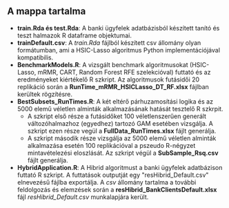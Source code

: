 ## A mappa tartalma
 * **train.Rda és test.Rda**: A banki ügyfelek adatbázisból készített tanító és teszt halmazok R dataframe objektumai.
 * **trainDefault.csv**: A *train.Rda* fájlból készített csv állomány olyan formátumban, ami a HSIC-Lasso algoritmus Python implementációjával kompatibilis.
 * **BenchmarkModels.R**: A vizsgált benchmark algoritmusokat (HSIC-Lasso, mRMR, CART, Random Forest RFE szelekcióval) futtató és az eredményeket kiértékelő R szkript. Az algoritmusok futásidői 20 replikáció során a **RunTime_mRMR_HSICLasso_DT_RF.xlsx** fájlban kerültek rögzítésre.
 * **BestSubsets_RunTimes.R**: A két eltérő párhuzamosítási logika és az 5000 elemű véletlen alminták alkalmazásának hatását tesztelő R szkrpit.
    * A szkript első része a futásidőket 100 véletlenszerűen generált változóhalmazhoz (egyedhez) tartozó GAM esetében vizsgálja. A szkript ezen része vegül a **FullData_RunTimes.xlsx** fájlt generálja.
    * A szkript második része vizsgálja az 5000 elemű véletlen alminták alkalmazása esetén 100 replikációval a pszeudo R-négyzet mintavételezési eloszlását. Az szkript végül a **SubSample_Rsq.csv** fájlt generálja.
* **HybridApplication.R**: A Hibrid algoritmust a banki ügyfelek adatbázison futtató R szkript. A futtatások outputját egy "resHibrid_Default.csv" elnevezésű fájlba exportálja. A *csv* állomány tartalma a további feldolgozás és elemzések során a **resHibrid_BankClientsDefault.xlsx** fájl *resHibrid_Default.csv* munkalapjára került.
